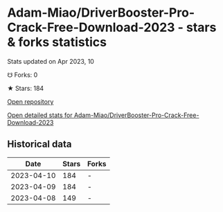 # Adam-Miao/DriverBooster-Pro-Crack-Free-Download-2023 - stars & forks statistics

Stats updated on Apr 2023, 10

☋ Forks: 0

★ Stars: 184

[Open repository](https://github.com/Adam-Miao/DriverBooster-Pro-Crack-Free-Download-2023)

[Open detailed stats for Adam-Miao/DriverBooster-Pro-Crack-Free-Download-2023](https://reviewgithub.com/rep/Adam-Miao/DriverBooster-Pro-Crack-Free-Download-2023)

## Historical data
| Date | Stars | Forks |
|------|-------|-------|
| 2023-04-10 | 184 | - | 
| 2023-04-09 | 184 | - | 
| 2023-04-08 | 149 | - | 

